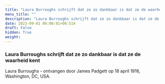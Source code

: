 ```yaml
---
title: "Laura Burroughs schrijft dat ze zo dankbaar is dat ze de waarheid kent"
menu_title: ""
description: "Laura Burroughs schrijft dat ze zo dankbaar is dat ze de waarheid kent"
date: 2023-09-01 06:00:01+00:514
draft: False
hidden: True
weight:
---
```

### Laura Burroughs schrijft dat ze zo dankbaar is dat ze de waarheid kent

Laura Burroughs - ontvangen door James Padgett op 18 april 1916, Washington, DC, USA.
